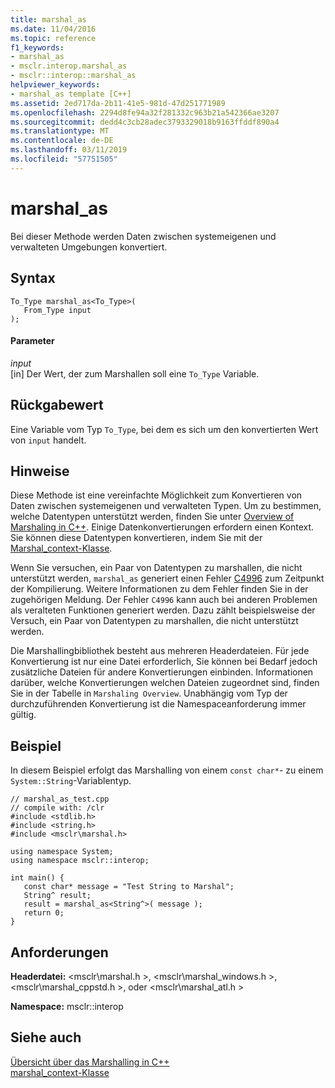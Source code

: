 ```yaml
---
title: marshal_as
ms.date: 11/04/2016
ms.topic: reference
f1_keywords:
- marshal_as
- msclr.interop.marshal_as
- msclr::interop::marshal_as
helpviewer_keywords:
- marshal_as template [C++]
ms.assetid: 2ed717da-2b11-41e5-981d-47d251771989
ms.openlocfilehash: 2294d8fe94a32f281332c963b21a542366ae3207
ms.sourcegitcommit: dedd4c3cb28adec3793329018b9163ffddf890a4
ms.translationtype: MT
ms.contentlocale: de-DE
ms.lasthandoff: 03/11/2019
ms.locfileid: "57751505"
---
```

# <a name="marshalas"></a>marshal_as

Bei dieser Methode werden Daten zwischen systemeigenen und verwalteten Umgebungen konvertiert.

## <a name="syntax"></a>Syntax

```
To_Type marshal_as<To_Type>(
   From_Type input
);
```

#### <a name="parameters"></a>Parameter

*input*<br/>
[in] Der Wert, der zum Marshallen soll eine `To_Type` Variable.

## <a name="return-value"></a>Rückgabewert

Eine Variable vom Typ `To_Type`, bei dem es sich um den konvertierten Wert von `input` handelt.

## <a name="remarks"></a>Hinweise

Diese Methode ist eine vereinfachte Möglichkeit zum Konvertieren von Daten zwischen systemeigenen und verwalteten Typen. Um zu bestimmen, welche Datentypen unterstützt werden, finden Sie unter [Overview of Marshaling in C++](../dotnet/overview-of-marshaling-in-cpp.md). Einige Datenkonvertierungen erfordern einen Kontext. Sie können diese Datentypen konvertieren, indem Sie mit der [Marshal_context-Klasse](../dotnet/marshal-context-class.md).

Wenn Sie versuchen, ein Paar von Datentypen zu marshallen, die nicht unterstützt werden, `marshal_as` generiert einen Fehler [C4996](../error-messages/compiler-warnings/compiler-warning-level-3-c4996.md) zum Zeitpunkt der Kompilierung. Weitere Informationen zu dem Fehler finden Sie in der zugehörigen Meldung. Der Fehler `C4996` kann auch bei anderen Problemen als veralteten Funktionen generiert werden. Dazu zählt beispielsweise der Versuch, ein Paar von Datentypen zu marshallen, die nicht unterstützt werden.

Die Marshallingbibliothek besteht aus mehreren Headerdateien. Für jede Konvertierung ist nur eine Datei erforderlich, Sie können bei Bedarf jedoch zusätzliche Dateien für andere Konvertierungen einbinden. Informationen darüber, welche Konvertierungen welchen Dateien zugeordnet sind, finden Sie in der Tabelle in `Marshaling Overview`. Unabhängig vom Typ der durchzuführenden Konvertierung ist die Namespaceanforderung immer gültig.

## <a name="example"></a>Beispiel

In diesem Beispiel erfolgt das Marshalling von einem `const char*`- zu einem `System::String`-Variablentyp.

```
// marshal_as_test.cpp
// compile with: /clr
#include <stdlib.h>
#include <string.h>
#include <msclr\marshal.h>

using namespace System;
using namespace msclr::interop;

int main() {
   const char* message = "Test String to Marshal";
   String^ result;
   result = marshal_as<String^>( message );
   return 0;
}
```

## <a name="requirements"></a>Anforderungen

**Headerdatei:** \<msclr\marshal.h >, \<msclr\marshal_windows.h >, \<msclr\marshal_cppstd.h >, oder \<msclr\marshal_atl.h >

**Namespace:** msclr::interop

## <a name="see-also"></a>Siehe auch

[Übersicht über das Marshalling in C++](../dotnet/overview-of-marshaling-in-cpp.md)<br/>
[marshal_context-Klasse](../dotnet/marshal-context-class.md)
